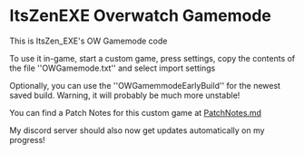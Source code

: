 # ItsZenEXE Overwatch Gamemode

This is ItsZen_EXE's OW Gamemode code

To use it in-game, start a custom game, press settings, copy the contents of the file ''OWGamemode.txt'' and select import settings

Optionally, you can use the ''OWGamemmodeEarlyBuild'' for the newest saved build. Warning, it will probably be much more unstable!

You can find a Patch Notes for this custom game at [PatchNotes.md](PatchNotes.md)

My discord server should also now get updates automatically on my progress!
